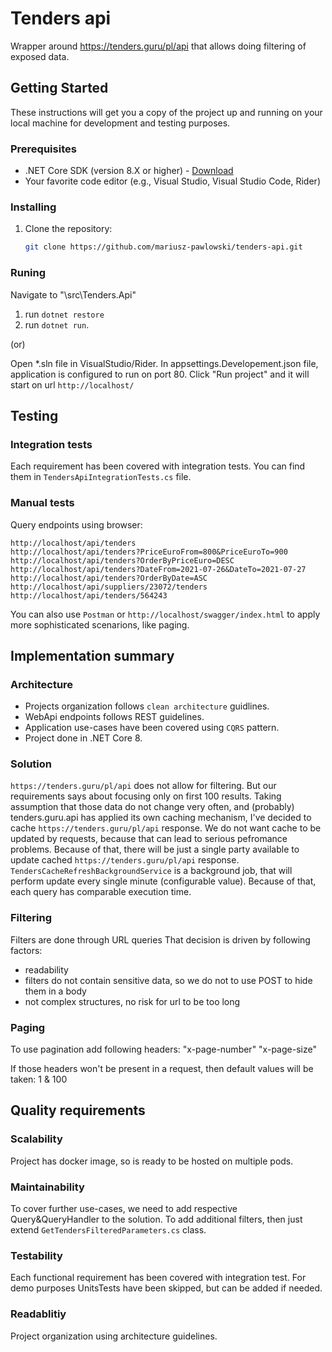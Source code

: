 # Tenders api

Wrapper around https://tenders.guru/pl/api that allows doing filtering of exposed data.

## Getting Started

These instructions will get you a copy of the project up and running on your local machine for development and testing purposes.

### Prerequisites

- .NET Core SDK (version 8.X or higher) - [Download](https://dotnet.microsoft.com/download)
- Your favorite code editor (e.g., Visual Studio, Visual Studio Code, Rider)

### Installing

1. Clone the repository:

   ```bash
   git clone https://github.com/mariusz-pawlowski/tenders-api.git

### Runing

Navigate to "\src\Tenders.Api"

1. run ```dotnet restore```
2. run ```dotnet run```.

(or)

Open *.sln file in VisualStudio/Rider.
In appsettings.Developement.json file, application is configured to run on port 80. Click "Run project" and it will start on url ```http://localhost/```

## Testing

### Integration tests

Each requirement has been covered with integration tests. You can find them in ```TendersApiIntegrationTests.cs``` file.

### Manual tests

Query endpoints using browser:
```
http://localhost/api/tenders
http://localhost/api/tenders?PriceEuroFrom=800&PriceEuroTo=900
http://localhost/api/tenders?OrderByPriceEuro=DESC
http://localhost/api/tenders?DateFrom=2021-07-26&DateTo=2021-07-27
http://localhost/api/tenders?OrderByDate=ASC
http://localhost/api/suppliers/23072/tenders
http://localhost/api/tenders/564243
```

You can also use ```Postman``` or ```http://localhost/swagger/index.html``` to apply more sophisticated scenarions, like paging.

## Implementation summary

### Architecture

- Projects organization follows ```clean architecture``` guidlines.
- WebApi endpoints follows REST guidelines.
- Application use-cases have been covered using ```CQRS``` pattern.
- Project done in .NET Core 8.

### Solution
```https://tenders.guru/pl/api``` does not allow for filtering. But our requirements says about focusing only on first 100 results.
Taking assumption that those data do not change very often, and (probably) tenders.guru.api has applied its own caching mechanism, I've decided to cache ```https://tenders.guru/pl/api``` response.
We do not want cache to be updated by requests, because that can lead to serious pefromance problems. Because of that, there will be just a single party available to update cached ```https://tenders.guru/pl/api``` response. ```TendersCacheRefreshBackgroundService``` is a background job, that will perform update every single minute (configurable value).
Because of that, each query has comparable execution time.

### Filtering

Filters are done through URL queries
That decision is driven by following factors:
+ readability
+ filters do not contain sensitive data, so we do not to use POST to hide them in a body
+ not complex structures, no risk for url to be too long

### Paging

To use pagination add following headers:
"x-page-number"
"x-page-size"

If those headers won't be present in a request, then default values will be taken: 1 & 100

## Quality requirements

### Scalability
Project has docker image, so is ready to be hosted on multiple pods.

### Maintainability

To cover further use-cases, we need to add respective Query&QueryHandler to the solution.
To add additional filters, then just extend ```GetTendersFilteredParameters.cs``` class.

### Testability

Each functional requirement has been covered with integration test.
For demo purposes UnitsTests have been skipped, but can be added if needed.

### Readablitiy 

Project organization using architecture guidelines.



   
